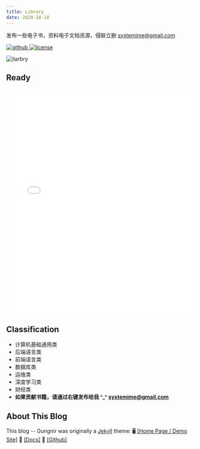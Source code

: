 ```yaml
---
title: Library
date: 2020-10-18
---
```


发布一些电子书，资料电子文档资源，侵联立删 [systemime@gmail.com](systemime@gmail.com)

<p>
  <a href="https://github.com/Renovamen/vuepress-theme-gungnir" target="_blank">
    <img src="https://img.shields.io/badge/GitHub-Gungnir-26A2FF?style=flat-square&logo=github" style="display: inline; margin: 0" alt="github">
  </a>
  <a href="https://github.com/systemime/systemime.github.io/main/LICENSE" target="_blank">
    <img src="https://img.shields.io/badge/License-Apache--2.0-green?style=flat-square" style="display: inline; margin: 0" alt="license">
  </a>
</p>

![liarbry](/img/library/library.png)


## Ready

<iframe 
    src="//player.bilibili.com/player.html?aid=10631344&cid=17548810&page=1" 
    scrolling="no" 
    style="border:0;width:100%;height:auto;min-height:600px;"
    allowfullscreen="true"> 
</iframe>


## Classification

- 计算机基础通用类
- 后端语言类
- 前端语言类
- 数据库类
- 运维类
- 深度学习类
- 财经类
- **如果贡献书籍，请通过右键发布给我 ^_^ systemime@gmail.com**


## About This Blog

This blog -- Gungnir was originally a [Jekyll](https://jekyllrb.com/) theme: 🖥️ [[Home Page / Demo Site]](https://jekyll-theme-gungnir.vercel.app) 📖 [[Docs]](https://jekyll-theme-gungnir.vercel.app/theme/) 🧐 [[Github]](https://github.com/Renovamen/jekyll-theme-gungnir)
